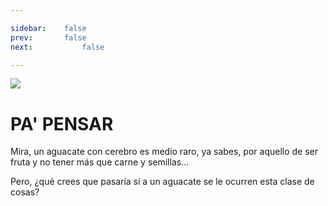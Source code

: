 ```yaml
---

sidebar:	false
prev: 		false
next:			false

---
```


<img class="squared" src="/think-about.gif">

# PA' PENSAR

Mira, un aguacate con cerebro es medio raro, ya sabes, por aquello de ser fruta
y no tener más que carne y semillas...

Pero, ¿qué crees que pasaría si a un aguacate se le ocurren esta clase de cosas?

<FirmaPersonal />

